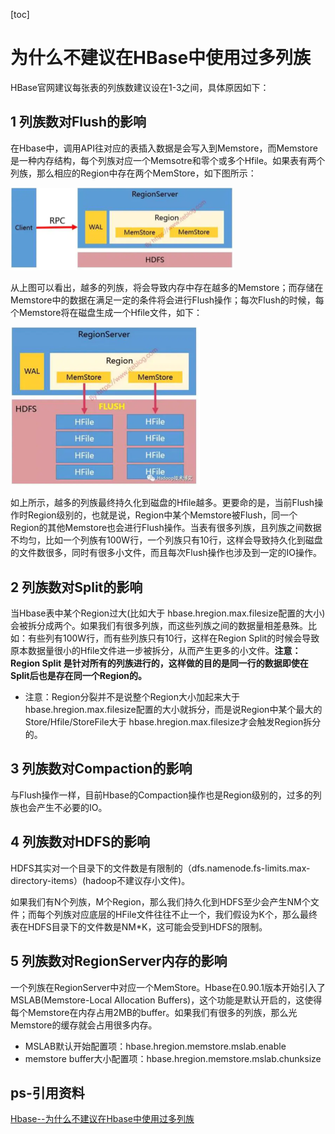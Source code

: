 [toc]

# 为什么不建议在HBase中使用过多列族

 HBase官网建议每张表的列族数建议设在1-3之间，具体原因如下：

## 1 列族数对Flush的影响

在Hbase中，调用API往对应的表插入数据是会写入到Memstore，而Memstore是一种内存结构，每个列族对应一个Memsotre和零个或多个Hfile。如果表有两个列族，那么相应的Region中存在两个MemStore，如下图所示：

<img src="picture/1604808258005.png" alt="1604808258005" style="zoom:50%;" />

从上图可以看出，越多的列族，将会导致内存中存在越多的Memstore；而存储在Memstore中的数据在满足一定的条件将会进行Flush操作；每次Flush的时候，每个Memstore将在磁盘生成一个Hfile文件，如下：

<img src="picture/1604808300476.png" alt="1604808300476" style="zoom:50%;" />

如上所示，越多的列族最终持久化到磁盘的Hfile越多。更要命的是，当前Flush操作时Region级别的，也就是说，Region中某个Memstore被Flush，同一个Region的其他Memstore也会进行Flush操作。当表有很多列族，且列族之间数据不均匀，比如一个列族有100W行，一个列族只有10行，这样会导致持久化到磁盘的文件数很多，同时有很多小文件，而且每次Flush操作也涉及到一定的IO操作。

## 2 列族数对Split的影响

当Hbase表中某个Region过大(比如大于 hbase.hregion.max.filesize配置的大小)会被拆分成两个。如果我们有很多列族，而这些列族之间的数据量相差悬殊。比如：有些列有100W行，而有些列族只有10行，这样在Region Split的时候会导致原本数据量很小的Hfile文件进一步被拆分，从而产生更多的小文件。**注意：Region Split 是针对所有的列族进行的，这样做的目的是同一行的数据即使在Split后也是存在同一个Region的。**

- 注意：Region分裂并不是说整个Region大小加起来大于 hbase.hregion.max.filesize配置的大小就拆分，而是说Region中某个最大的Store/Hfile/StoreFile大于 hbase.hregion.max.filesize才会触发Region拆分的。

## 3 列族数对Compaction的影响

与Flush操作一样，目前Hbase的Compaction操作也是Region级别的，过多的列族也会产生不必要的IO。

## 4 列族数对HDFS的影响

HDFS其实对一个目录下的文件数是有限制的（dfs.namenode.fs-limits.max-directory-items）(hadoop不建议存小文件)。

如果我们有N个列族，M个Region，那么我们持久化到HDFS至少会产生NM个文件；而每个列族对应底层的HFile文件往往不止一个，我们假设为K个，那么最终表在HDFS目录下的文件数是NM*K，这可能会受到HDFS的限制。

## 5 列族数对RegionServer内存的影响

一个列族在RegionServer中对应一个MemStore。Hbase在0.90.1版本开始引入了MSLAB(Memstore-Local  Allocation Buffers)，这个功能是默认开启的，这使得每个Memstore在内存占用2MB的buffer。如果我们有很多的列族，那么光Memstore的缓存就会占用很多内存。 

- MSLAB默认开始配置项：hbase.hregion.memstore.mslab.enable
- memstore buffer大小配置项：hbase.hregion.memstore.mslab.chunksize

## ps-引用资料

[Hbase--为什么不建议在Hbase中使用过多列族]( https://www.jianshu.com/p/aedb2566cbc1 )